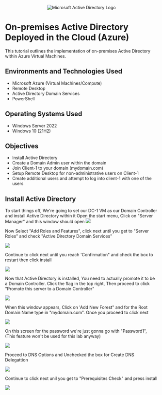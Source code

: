 <p align="center">
<img src="https://i.imgur.com/pU5A58S.png" alt="Microsoft Active Directory Logo"/>
</p>

<h1>On-premises Active Directory Deployed in the Cloud (Azure)</h1>
This tutorial outlines the implementation of on-premises Active Directory within Azure Virtual Machines.<br />

<h2>Environments and Technologies Used</h2>

- Microsoft Azure (Virtual Machines/Compute)
- Remote Desktop
- Active Directory Domain Services
- PowerShell

<h2>Operating Systems Used </h2>

- Windows Server 2022
- Windows 10 (21H2)

 <h2>Objectives </h2>

- Install Active Directory
- Create a Domain Admin user within the domain
- Join Client-1 to your domain (mydomain.com)
- Setup Remote Desktop for non-administrative users on Client-1
- Create additional users and attempt to log into client-1 with one of the users

<h2>Install Active Directory</h2>

To start things off, We're going to set our DC-1 VM as our Domain Controller and install Active Directory within it
Open the start menu, Click on "Server Manager" and this window should open 
<img src=https://i.imgur.com/GKJ8O9u.png>

Now Select "Add Roles and Features", click next until you get to "Server Roles" and check "Active Directory Domain Services"

<img src=https://i.imgur.com/adWtWCT.png>

Continue to click next until you reach 'Confirmation" and check the box to restart then click install

<img src=https://i.imgur.com/w2dMGy6.png>

Now that Active Directory is installed, You need to actually promote it to be a Domain Controller. Click the flag in the top right, Then proceed to click "Promote this server to a Domain Controller"

<img src=https://i.imgur.com/J3pyF9B.png>

When this window appears, Click on 'Add New Forest" and for the Root Domain Name type in "mydomain.com". Once you proceed to click next

<img src=https://i.imgur.com/gdVQJeM.png>

On this screen for the password we're just gonna go with "Password1", (This feature won't be used for this lab anyway)

<img src=https://i.imgur.com/BY4KYqv.png>

Proceed to DNS Options and Unchecked the box for Create DNS Delegattion 

<img src= https://i.imgur.com/S46fTGo.png>

Continue to click next unil you get to "Prerequisites Check" and press install

<img src=https://i.imgur.com/QW2GGny.png>
